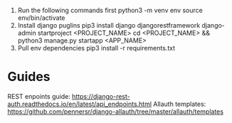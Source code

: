 1. Run the following commands first
    python3 -m venv env
    source  env/bin/activate
2. Install django puglins
    pip3 install django djangorestframework
    django-admin startproject <PROJECT_NAME>
    cd <PROJECT_NAME> && python3 manage.py startapp <APP_NAME>
3. Pull env dependencies
    pip3 install -r requirements.txt

# Guides
REST enpoints guide: https://django-rest-auth.readthedocs.io/en/latest/api_endpoints.html
Allauth templates: https://github.com/pennersr/django-allauth/tree/master/allauth/templates